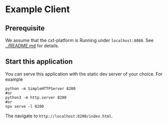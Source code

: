 # Example Client


## Prerequisite
We assume that the cxt-platform is Running under `localhost:8080`.
See [../README.md](../README.md) for details. 

## Start this application

You can serve this application with the static dev server of your choice.
For example

```
python -m SimpleHTTPServer 8200
#or
python3 -m http.server 8200
#or
npx serve -l 8200
```

The navigate to `http://localhost:8200/index.html`.

